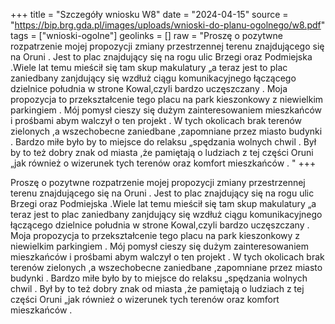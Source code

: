 +++
title = "Szczegóły wniosku W8"
date = "2024-04-15"
source = "https://bip.brg.gda.pl/images/uploads/wnioski-do-planu-ogolnego/w8.pdf"
tags = ["wnioski-ogolne"]
geolinks = []
raw = "Proszę o pozytwne rozpatrzenie mojej propozycji zmiany przestrzennej terenu znajdującego się na Oruni . Jest to plac znajdujący się na rogu ulic Brzegi oraz Podmiejska .Wiele lat temu mieścił się tam skup makulatury „a teraz jest to plac zaniedbany zanjdujący się wzdłuż ciągu komunikacyjnego łączącego dzielnice południa w strone Kowal,czyli bardzo uczęszczany . Moja propozycja to przekształcenie tego placu na park kieszonkowy z niewielkim parkingiem . Mój pomysł cieszy się dużym zainteresowaniem mieszkańców i prośbami abym walczył o ten projekt . W tych okolicach brak terenów zielonych ,a wszechobecne zaniedbane ,zapomniane przez miasto budynki . Bardzo miłe było by to miejsce do relaksu „spędzania wolnych chwil . Był by to też dobry znak od miasta ,że pamiętają o ludziach z tej części Oruni „jak również o wizerunek tych terenów oraz komfort mieszkańców . "
+++

Proszę o pozytwne rozpatrzenie mojej propozycji zmiany przestrzennej terenu
znajdującego się na Oruni . Jest to plac znajdujący się na rogu ulic Brzegi oraz Podmiejska .Wiele
lat temu mieścił się tam skup makulatury „a teraz jest to plac zaniedbany zanjdujący się wzdłuż
ciągu komunikacyjnego łączącego dzielnice południa w strone Kowal,czyli bardzo uczęszczany .
Moja propozycja to przekształcenie tego placu na park kieszonkowy z niewielkim parkingiem .
Mój pomysł cieszy się dużym zainteresowaniem mieszkańców i prośbami abym walczył o ten
projekt . W tych okolicach brak terenów zielonych ,a wszechobecne zaniedbane ,zapomniane
przez miasto budynki . Bardzo miłe było by to miejsce do relaksu „spędzania wolnych chwil . Był
by to też dobry znak od miasta ,że pamiętają o ludziach z tej części Oruni „jak również o
wizerunek tych terenów oraz komfort mieszkańców .



